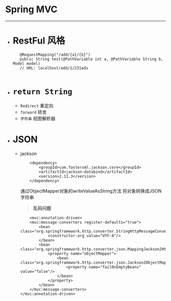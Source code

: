 # Spring MVC
---
 
 - # RestFul 风格  
     ```
        @RequestMapping("/add/{a}/{b}")
        public String test(@PathVariable int a, @PathVariable String b, Model model)
        // URL: localhost/add/1/231ads
        
     ```
- # `return String`
    - `Redirect` 重定向
    - `forward` 转发
    - `字符串` 视图解析器
- # JSON
    - jackson
        ```
            <dependency>
                <groupId>com.fasterxml.jackson.core</groupId>
                <artifactId>jackson-databind</artifactId>
                <version>2.11.3</version>
            </dependency>
        ```
        通过ObjectMapper对象的writeValueAsString方法 将对象转换成JSON字符串
        > **乱码问题**
        ```
            <mvc:annotation-driven>
            <mvc:message-converters register-defaults="true">
                <bean class="org.springframework.http.converter.StringHttpMessageConverter">
                    <constructor-arg value="UTF-8"/>
                </bean>
                <bean class="org.springframework.http.converter.json.MappingJackson2HttpMessageConverter">
                    <property name="objectMapper">
                        <bean class="org.springframework.http.converter.json.Jackson2ObjectMapperFactoryBean">
                            <property name="failOnEmptyBeans" value="false"/>
                        </bean>
                    </property>
                </bean>
            </mvc:message-converters>
        </mvc:annotation-driven>
        ```